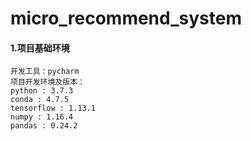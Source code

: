 # micro_recommend_system

#### 1.项目基础环境
~~~~
开发工具：pycharm
项目开发环境及版本： 
python : 3.7.3
conda : 4.7.5
tensorflow : 1.13.1
numpy : 1.16.4
pandas : 0.24.2
